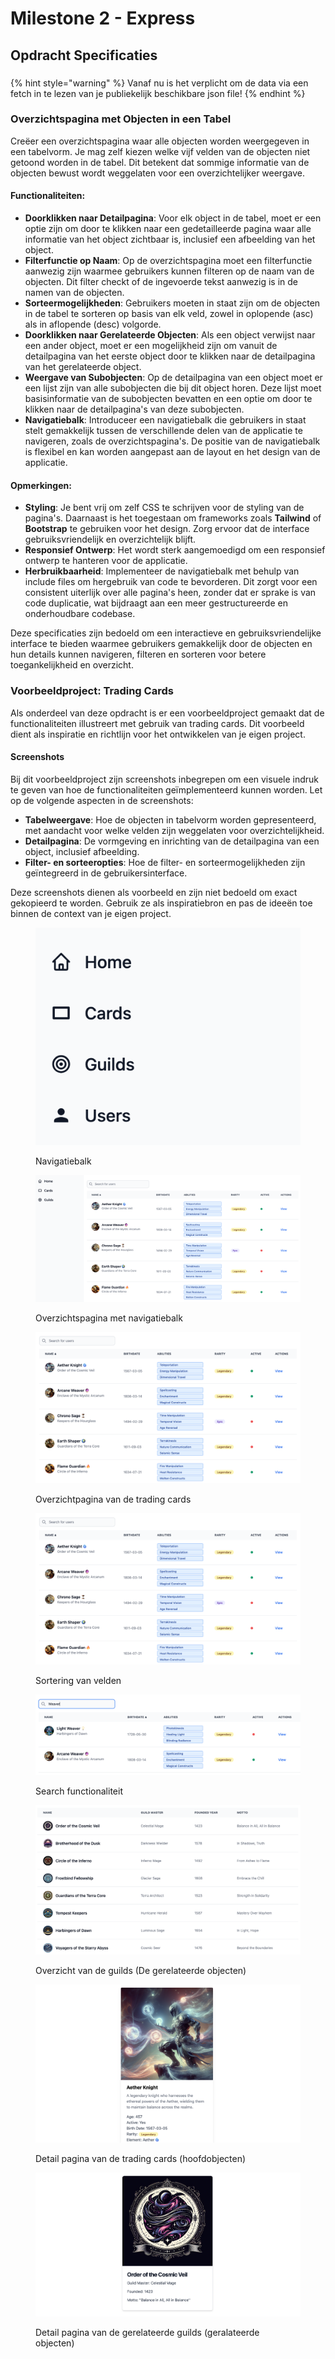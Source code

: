 # Milestone 2 - Express

## Opdracht Specificaties

###

{% hint style="warning" %}
Vanaf nu is het verplicht om de data via een fetch in te lezen van je publiekelijk beschikbare json file!
{% endhint %}

### Overzichtspagina met Objecten in een Tabel

Creëer een overzichtspagina waar alle objecten worden weergegeven in een tabelvorm. Je mag zelf kiezen welke vijf velden van de objecten niet getoond worden in de tabel. Dit betekent dat sommige informatie van de objecten bewust wordt weggelaten voor een overzichtelijker weergave.

#### Functionaliteiten:

* **Doorklikken naar Detailpagina**: Voor elk object in de tabel, moet er een optie zijn om door te klikken naar een gedetailleerde pagina waar alle informatie van het object zichtbaar is, inclusief een afbeelding van het object.
* **Filterfunctie op Naam**: Op de overzichtspagina moet een filterfunctie aanwezig zijn waarmee gebruikers kunnen filteren op de naam van de objecten. Dit filter checkt of de ingevoerde tekst aanwezig is in de namen van de objecten.
* **Sorteermogelijkheden**: Gebruikers moeten in staat zijn om de objecten in de tabel te sorteren op basis van elk veld, zowel in oplopende (asc) als in aflopende (desc) volgorde.
* **Doorklikken naar Gerelateerde Objecten**: Als een object verwijst naar een ander object, moet er een mogelijkheid zijn om vanuit de detailpagina van het eerste object door te klikken naar de detailpagina van het gerelateerde object.
* **Weergave van Subobjecten**: Op de detailpagina van een object moet er een lijst zijn van alle subobjecten die bij dit object horen. Deze lijst moet basisinformatie van de subobjecten bevatten en een optie om door te klikken naar de detailpagina's van deze subobjecten.
* **Navigatiebalk**: Introduceer een navigatiebalk die gebruikers in staat stelt gemakkelijk tussen de verschillende delen van de applicatie te navigeren, zoals de overzichtspagina's. De positie van de navigatiebalk is flexibel en kan worden aangepast aan de layout en het design van de applicatie.

#### Opmerkingen:

* **Styling**: Je bent vrij om zelf CSS te schrijven voor de styling van de pagina's. Daarnaast is het toegestaan om frameworks zoals **Tailwind** of **Bootstrap** te gebruiken voor het design. Zorg ervoor dat de interface gebruiksvriendelijk en overzichtelijk blijft.
* **Responsief Ontwerp**: Het wordt sterk aangemoedigd om een responsief ontwerp te hanteren voor de applicatie.
* **Herbruikbaarheid**: Implementeer de navigatiebalk met behulp van include files om hergebruik van code te bevorderen. Dit zorgt voor een consistent uiterlijk over alle pagina's heen, zonder dat er sprake is van code duplicatie, wat bijdraagt aan een meer gestructureerde en onderhoudbare codebase.

Deze specificaties zijn bedoeld om een interactieve en gebruiksvriendelijke interface te bieden waarmee gebruikers gemakkelijk door de objecten en hun details kunnen navigeren, filteren en sorteren voor betere toegankelijkheid en overzicht.

### Voorbeeldproject: Trading Cards

Als onderdeel van deze opdracht is er een voorbeeldproject gemaakt dat de functionaliteiten illustreert met gebruik van trading cards. Dit voorbeeld dient als inspiratie en richtlijn voor het ontwikkelen van je eigen project.

#### Screenshots

Bij dit voorbeeldproject zijn screenshots inbegrepen om een visuele indruk te geven van hoe de functionaliteiten geïmplementeerd kunnen worden. Let op de volgende aspecten in de screenshots:

* **Tabelweergave**: Hoe de objecten in tabelvorm worden gepresenteerd, met aandacht voor welke velden zijn weggelaten voor overzichtelijkheid.
* **Detailpagina**: De vormgeving en inrichting van de detailpagina van een object, inclusief afbeelding.
* **Filter- en sorteeropties**: Hoe de filter- en sorteermogelijkheden zijn geïntegreerd in de gebruikersinterface.

Deze screenshots dienen als voorbeeld en zijn niet bedoeld om exact gekopieerd te worden. Gebruik ze als inspiratiebron en pas de ideeën toe binnen de context van je eigen project.

<figure><img src="../../.gitbook/assets/image (6).png" alt=""><figcaption><p>Navigatiebalk</p></figcaption></figure>

<figure><img src="../../.gitbook/assets/image (12).png" alt=""><figcaption><p>Overzichtspagina met navigatiebalk</p></figcaption></figure>

<figure><img src="../../.gitbook/assets/image (3).png" alt=""><figcaption><p>Overzichtpagina van de trading cards</p></figcaption></figure>

<figure><img src="../../.gitbook/assets/image (4).png" alt=""><figcaption><p>Sortering van velden</p></figcaption></figure>

<figure><img src="../../.gitbook/assets/image (5).png" alt=""><figcaption><p>Search functionaliteit</p></figcaption></figure>

<figure><img src="../../.gitbook/assets/image (9).png" alt=""><figcaption><p>Overzicht van de guilds (De gerelateerde objecten)</p></figcaption></figure>

<figure><img src="../../.gitbook/assets/image (10).png" alt=""><figcaption><p>Detail pagina van de trading cards (hoofdobjecten)</p></figcaption></figure>

<figure><img src="../../.gitbook/assets/image (11).png" alt=""><figcaption><p>Detail pagina van de gerelateerde guilds (geralateerde objecten)</p></figcaption></figure>

<figure><img src="../../.gitbook/assets/milestone2.gif" alt=""><figcaption></figcaption></figure>
